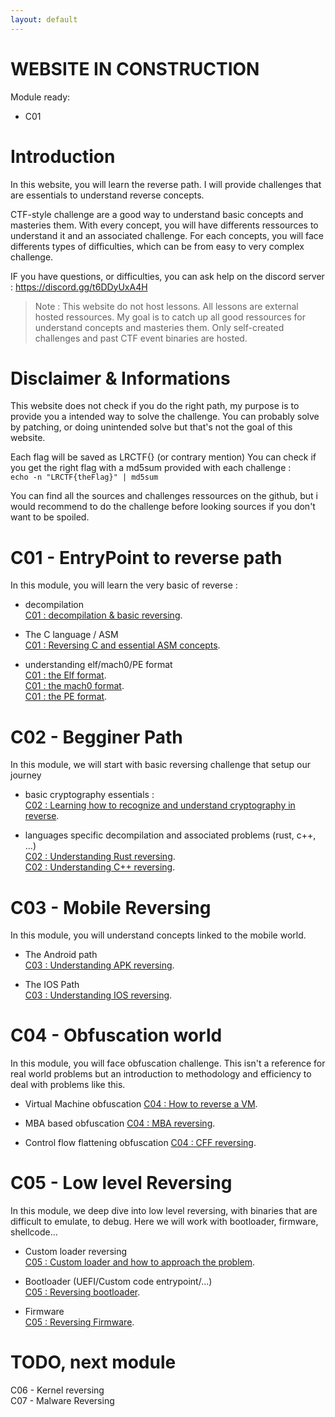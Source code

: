 ```yaml
---
layout: default
---
```


# WEBSITE IN CONSTRUCTION
Module ready:
- C01

# Introduction

In this website, you will learn the reverse path.
I will provide challenges that are essentials to understand reverse concepts. 

CTF-style challenge are a good way to understand basic concepts and masteries them. 
With every concept, you will have differents ressources to understand it and an associated challenge.
For each concepts, you will face differents types of difficulties, which can be from easy to very complex challenge.

IF you have questions, or difficulties, you can ask help on the discord server : https://discord.gg/t6DDyUxA4H

> Note : This website do not host lessons. All lessons are external hosted ressources. My goal is to catch up all good ressources for understand concepts and masteries them.
Only self-created challenges and past CTF event binaries are hosted.

# Disclaimer & Informations

This website does not check if you do the right path, my purpose is to provide you a intended way to solve the challenge. You can probably solve by patching, or doing unintended solve but that's not the goal of this website.

Each flag will be saved as LRCTF{} (or contrary mention)
You can check if you get the right flag with a md5sum provided with each challenge :   
`echo -n "LRCTF{theFlag}" | md5sum`

You can find all the sources and challenges ressources on the github, but i would recommend to do the challenge before looking sources if you don't want to be spoiled.

# C01 - EntryPoint to reverse path

In this module, you will learn the very basic of reverse : 

- decompilation  
[C01 : decompilation & basic reversing](/pages/C01/introduction.md).
- The C language / ASM  
[C01 : Reversing C and essential ASM concepts](/pages/C01/c.md).

- understanding elf/mach0/PE format  
[C01 : the Elf format](/pages/C01/elf.md).  
[C01 : the mach0 format](/pages/C01/mach0.md).  
[C01 : the PE format](/pages/C01/pe.md).  

# C02 - Begginer Path

In this module, we will start with basic reversing challenge that setup our journey

- basic cryptography essentials :   
[C02 : Learning how to recognize and understand cryptography in reverse](/pages/C02/crypto-intro.md).


- languages specific decompilation and associated problems (rust, c++, ...)  
[C02 : Understanding Rust reversing](/pages/C02/rust.md).  
[C02 : Understanding C++ reversing](/pages/C02/c++.md).


# C03 - Mobile Reversing

In this module, you will understand concepts linked to the mobile world.

- The Android path  
[C03 : Understanding APK reversing](/pages/C03/apk.md).

- The IOS Path  
[C03 : Understanding IOS reversing](/pages/C03/ios.md).

# C04 - Obfuscation world

In this module, you will face obfuscation challenge. This isn't a reference for real world problems but an introduction to methodology and efficiency to deal with problems like this.

- Virtual Machine obfuscation
[C04 : How to reverse a VM](/pages/C04/vm.md).

- MBA based obfuscation
[C04 : MBA reversing](/pages/C04/mba.md).

- Control flow flattening obfuscation
[C04 : CFF reversing](/pages/C04/cff.md).


# C05 - Low level Reversing

In this module, we deep dive into low level reversing, with binaries that are difficult to emulate, to debug. Here we will work with bootloader, firmware, shellcode...

- Custom loader reversing   
[C05 : Custom loader and how to approach the problem](/pages/C05/custom-loader.md).

- Bootloader (UEFI/Custom code entrypoint/...)  
[C05 : Reversing bootloader](/pages/C05/bootloader.md).

- Firmware  
[C05 : Reversing Firmware](/pages/C05/firmware.md).


# TODO, next module

C06 - Kernel reversing  
C07 - Malware Reversing